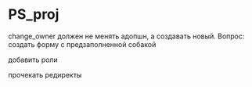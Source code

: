 # PS_proj

change_owner должен не менять адопшн, а создавать новый. Вопрос: создать форму с предзаполненной собакой

добавить роли

прочекать редиректы
